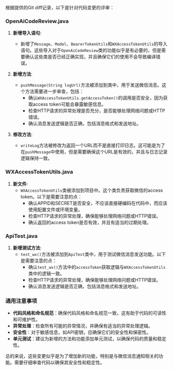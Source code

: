 根据提供的Git diff记录，以下是针对代码变更的评审：

### OpenAiCodeReview.java
1. **新增导入语句**:
   - 新增了`Message`、`Model`、`BearerTokenUtils`和`WXAccessTokenUtils`的导入语句。这些导入对于`OpenAiCodeReview`类的功能似乎是有必要的，但是需要确认这些类是否已经正确实现，并且确保它们的使用不会导致编译错误。

2. **新增方法**:
   - `pushMessage(String logUrl)`方法被添加到类中，用于发送微信消息。这个方法需要进一步审查，包括：
     - 确认`WXAccessTokenUtils.getAccessToken()`的调用是否安全，因为获取access token可能会暴露敏感信息。
     - 检查HTTP请求的异常处理是否充分，是否能够处理网络问题或HTTP错误。
     - 确认消息发送逻辑是否正确，包括消息格式和发送地址。

3. **修改方法**:
   - `writeLog`方法被修改为返回一个URL而不是直接打印日志。这可能是为了在`pushMessage`中使用，但是需要确保这个URL是有效的，并且与日志记录逻辑保持一致。

### WXAccessTokenUtils.java
1. **新文件**:
   - `WXAccessTokenUtils`类被添加到项目中。这个类负责获取微信的access token。以下是需要注意的点：
     - 确认APPID和SECRET是否安全，不应该直接硬编码在代码中，而应该使用配置文件或环境变量。
     - 检查HTTP请求的异常处理，确保能够处理网络问题或HTTP错误。
     - 确认返回的access token是否有效，并且有适当的过期处理。

### ApiTest.java
1. **新增测试方法**:
   - `test_wx()`方法被添加到`ApiTest`类中，用于测试微信消息发送功能。以下是需要注意的点：
     - 确认`test_wx()`方法中的`accessToken`获取逻辑与`WXAccessTokenUtils`类中的逻辑一致。
     - 检查HTTP请求的异常处理，确保能够处理网络问题或HTTP错误。
     - 确认消息发送逻辑是否正确，包括消息格式和发送地址。

### 通用注意事项
- **代码风格和命名规范**：确保代码风格和命名规范一致，这有助于代码的可读性和可维护性。
- **异常处理**：检查所有可能的异常情况，并确保有适当的异常处理逻辑。
- **安全性**：对于敏感信息，如API密钥，应确保它们的安全性和保密性。
- **单元测试**：建议为新增的方法和功能添加单元测试，以确保代码的质量和稳定性。

总的来说，这些变更似乎是为了增加新的功能，特别是与微信消息通知相关的功能。需要仔细审查代码以确保其安全性和稳定性。